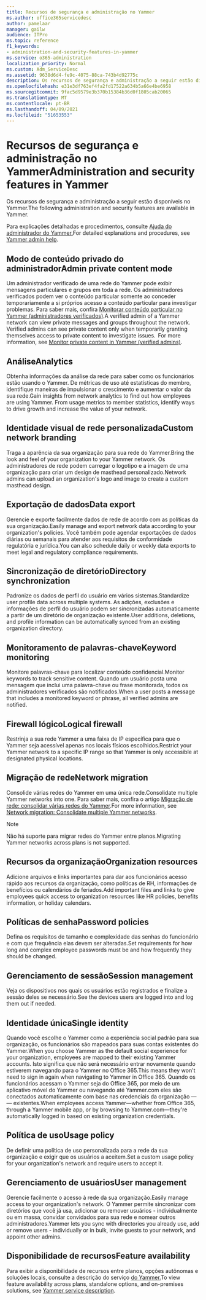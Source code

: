 ```yaml
---
title: Recursos de segurança e administração no Yammer
ms.author: office365servicedesc
author: pamelaar
manager: gailw
audience: ITPro
ms.topic: reference
f1_keywords:
- administration-and-security-features-in-yammer
ms.service: o365-administration
localization_priority: Normal
ms.custom: Adm_ServiceDesc
ms.assetid: 9638d6d4-fe9c-4075-88ca-743b4d92775c
description: Os recursos de segurança e administração a seguir estão disponíveis no Yammer.
ms.openlocfilehash: e31e3df763ef4fa2fd17522a634b5a66e4be6958
ms.sourcegitcommit: 9fac5d9579e3b370b15384b36d0f1805cab20065
ms.translationtype: MT
ms.contentlocale: pt-BR
ms.lasthandoff: 04/09/2021
ms.locfileid: "51653553"
---
```

# <a name="administration-and-security-features-in-yammer"></a><span data-ttu-id="e1915-103">Recursos de segurança e administração no Yammer</span><span class="sxs-lookup"><span data-stu-id="e1915-103">Administration and security features in Yammer</span></span>

<span data-ttu-id="e1915-104">Os recursos de segurança e administração a seguir estão disponíveis no Yammer.</span><span class="sxs-lookup"><span data-stu-id="e1915-104">The following administration and security features are available in Yammer.</span></span>
  
<span data-ttu-id="e1915-105">Para explicações detalhadas e procedimentos, consulte [Ajuda do administrador do Yammer.](/yammer/)</span><span class="sxs-lookup"><span data-stu-id="e1915-105">For detailed explanations and procedures, see [Yammer admin help](/yammer/).</span></span>

## <a name="admin-private-content-mode"></a><span data-ttu-id="e1915-106">Modo de conteúdo privado do administrador</span><span class="sxs-lookup"><span data-stu-id="e1915-106">Admin private content mode</span></span>

<span data-ttu-id="e1915-p101">Um administrador verificado de uma rede do Yammer pode exibir mensagens particulares e grupos em toda a rede. Os administradores verificados podem ver o conteúdo particular somente ao conceder temporariamente a si próprios acesso a conteúdo particular para investigar problemas. Para saber mais, confira [Monitorar conteúdo particular no Yammer (administradores verificados)](/yammer/manage-security-and-compliance/monitor-private-content).</span><span class="sxs-lookup"><span data-stu-id="e1915-p101">A verified admin of a Yammer network can view private messages and groups throughout the network.  Verified admins can see private content only when temporarily granting themselves access to private content to investigate issues.  For more information, see [Monitor private content in Yammer (verified admins)](/yammer/manage-security-and-compliance/monitor-private-content).</span></span>

## <a name="analytics"></a><span data-ttu-id="e1915-110">Análise</span><span class="sxs-lookup"><span data-stu-id="e1915-110">Analytics</span></span>

<span data-ttu-id="e1915-p102">Obtenha informações da análise da rede para saber como os funcionários estão usando o Yammer. De métricas de uso até estatísticas do membro, identifique maneiras de impulsionar o crescimento e aumentar o valor da sua rede.</span><span class="sxs-lookup"><span data-stu-id="e1915-p102">Gain insights from network analytics to find out how employees are using Yammer. From usage metrics to member statistics, identify ways to drive growth and increase the value of your network.</span></span>

## <a name="custom-network-branding"></a><span data-ttu-id="e1915-113">Identidade visual de rede personalizada</span><span class="sxs-lookup"><span data-stu-id="e1915-113">Custom network branding</span></span>

<span data-ttu-id="e1915-114">Traga a aparência da sua organização para sua rede do Yammer.</span><span class="sxs-lookup"><span data-stu-id="e1915-114">Bring the look and feel of your organization to your Yammer network.</span></span> <span data-ttu-id="e1915-115">Os administradores de rede podem carregar o logotipo e a imagem de uma organização para criar um design de masthead personalizado.</span><span class="sxs-lookup"><span data-stu-id="e1915-115">Network admins can upload an organization's logo and image to create a custom masthead design.</span></span>

## <a name="data-export"></a><span data-ttu-id="e1915-116">Exportação de dados</span><span class="sxs-lookup"><span data-stu-id="e1915-116">Data export</span></span>

<span data-ttu-id="e1915-117">Gerencie e exporte facilmente dados de rede de acordo com as políticas da sua organização.</span><span class="sxs-lookup"><span data-stu-id="e1915-117">Easily manage and export network data according to your organization's policies.</span></span> <span data-ttu-id="e1915-118">Você também pode agendar exportações de dados diárias ou semanais para atender aos requisitos de conformidade regulatória e jurídica.</span><span class="sxs-lookup"><span data-stu-id="e1915-118">You can also schedule daily or weekly data exports to meet legal and regulatory compliance requirements.</span></span>
  
## <a name="directory-synchronization"></a><span data-ttu-id="e1915-119">Sincronização de diretório</span><span class="sxs-lookup"><span data-stu-id="e1915-119">Directory synchronization</span></span>

<span data-ttu-id="e1915-120">Padronize os dados de perfil do usuário em vários sistemas.</span><span class="sxs-lookup"><span data-stu-id="e1915-120">Standardize user profile data across multiple systems.</span></span> <span data-ttu-id="e1915-121">As adições, exclusões e informações de perfil do usuário podem ser sincronizadas automaticamente a partir de um diretório de organização existente.</span><span class="sxs-lookup"><span data-stu-id="e1915-121">User additions, deletions, and profile information can be automatically synced from an existing organization directory.</span></span>

## <a name="keyword-monitoring"></a><span data-ttu-id="e1915-122">Monitoramento de palavras-chave</span><span class="sxs-lookup"><span data-stu-id="e1915-122">Keyword monitoring</span></span>

<span data-ttu-id="e1915-123">Monitore palavras-chave para localizar conteúdo confidencial.</span><span class="sxs-lookup"><span data-stu-id="e1915-123">Monitor keywords to track sensitive content.</span></span> <span data-ttu-id="e1915-124">Quando um usuário posta uma mensagem que inclui uma palavra-chave ou frase monitorada, todos os administradores verificados são notificados.</span><span class="sxs-lookup"><span data-stu-id="e1915-124">When a user posts a message that includes a monitored keyword or phrase, all verified admins are notified.</span></span>

## <a name="logical-firewall"></a><span data-ttu-id="e1915-125">Firewall lógico</span><span class="sxs-lookup"><span data-stu-id="e1915-125">Logical firewall</span></span>

<span data-ttu-id="e1915-126">Restrinja a sua rede Yammer a uma faixa de IP específica para que o Yammer seja acessível apenas nos locais físicos escolhidos.</span><span class="sxs-lookup"><span data-stu-id="e1915-126">Restrict your Yammer network to a specific IP range so that Yammer is only accessible at designated physical locations.</span></span>

## <a name="network-migration"></a><span data-ttu-id="e1915-127">Migração de rede</span><span class="sxs-lookup"><span data-stu-id="e1915-127">Network migration</span></span>

<span data-ttu-id="e1915-128">Consolide várias redes do Yammer em uma única rede.</span><span class="sxs-lookup"><span data-stu-id="e1915-128">Consolidate multiple Yammer networks into one.</span></span> <span data-ttu-id="e1915-129">Para saber mais, confira o artigo [Migração de rede: consolidar várias redes do Yammer](/yammer/configure-your-yammer-network/consolidate-multiple-yammer-networks).</span><span class="sxs-lookup"><span data-stu-id="e1915-129">For more information, see [Network migration: Consolidate multiple Yammer networks](/yammer/configure-your-yammer-network/consolidate-multiple-yammer-networks).</span></span>
  
> [!NOTE]
> <span data-ttu-id="e1915-130">Não há suporte para migrar redes do Yammer entre planos.</span><span class="sxs-lookup"><span data-stu-id="e1915-130">Migrating Yammer networks across plans is not supported.</span></span> 

## <a name="organization-resources"></a><span data-ttu-id="e1915-131">Recursos da organização</span><span class="sxs-lookup"><span data-stu-id="e1915-131">Organization resources</span></span>

<span data-ttu-id="e1915-132">Adicione arquivos e links importantes para dar aos funcionários acesso rápido aos recursos da organização, como políticas de RH, informações de benefícios ou calendários de feriados.</span><span class="sxs-lookup"><span data-stu-id="e1915-132">Add important files and links to give employees quick access to organization resources like HR policies, benefits information, or holiday calendars.</span></span>
  
## <a name="password-policies"></a><span data-ttu-id="e1915-133">Políticas de senha</span><span class="sxs-lookup"><span data-stu-id="e1915-133">Password policies</span></span>

<span data-ttu-id="e1915-134">Defina os requisitos de tamanho e complexidade das senhas do funcionário e com que frequência elas devem ser alteradas.</span><span class="sxs-lookup"><span data-stu-id="e1915-134">Set requirements for how long and complex employee passwords must be and how frequently they should be changed.</span></span>
  
## <a name="session-management"></a><span data-ttu-id="e1915-135">Gerenciamento de sessão</span><span class="sxs-lookup"><span data-stu-id="e1915-135">Session management</span></span>

<span data-ttu-id="e1915-136">Veja os dispositivos nos quais os usuários estão registrados e finalize a sessão deles se necessário.</span><span class="sxs-lookup"><span data-stu-id="e1915-136">See the devices users are logged into and log them out if needed.</span></span>

## <a name="single-identity"></a><span data-ttu-id="e1915-137">Identidade única</span><span class="sxs-lookup"><span data-stu-id="e1915-137">Single identity</span></span>

<span data-ttu-id="e1915-138">Quando você escolhe o Yammer como a experiência social padrão para sua organização, os funcionários são mapeados para suas contas existentes do Yammer.</span><span class="sxs-lookup"><span data-stu-id="e1915-138">When you choose Yammer as the default social experience for your organization, employees are mapped to their existing Yammer accounts.</span></span> <span data-ttu-id="e1915-139">Isto significa que não será necessário entrar novamente quando estiverem navegando para o Yammer no Office 365.</span><span class="sxs-lookup"><span data-stu-id="e1915-139">This means they won't need to sign in again when navigating to Yammer in Office 365.</span></span> <span data-ttu-id="e1915-140">Quando os funcionários acessam o Yammer seja do Office 365, por meio de um aplicativo móvel do Yammer ou navegando até Yammer.com eles são conectados automaticamente com base nas credenciais da organização &mdash; &mdash; existentes.</span><span class="sxs-lookup"><span data-stu-id="e1915-140">When employees access Yammer&mdash;whether from Office 365, through a Yammer mobile app, or by browsing to Yammer.com&mdash;they're automatically logged in based on existing organization credentials.</span></span>

## <a name="usage-policy"></a><span data-ttu-id="e1915-141">Política de uso</span><span class="sxs-lookup"><span data-stu-id="e1915-141">Usage policy</span></span>

<span data-ttu-id="e1915-142">De definir uma política de uso personalizada para a rede da sua organização e exigir que os usuários a aceitem.</span><span class="sxs-lookup"><span data-stu-id="e1915-142">Set a custom usage policy for your organization's network and require users to accept it.</span></span>

## <a name="user-management"></a><span data-ttu-id="e1915-143">Gerenciamento de usuários</span><span class="sxs-lookup"><span data-stu-id="e1915-143">User management</span></span>

<span data-ttu-id="e1915-144">Gerencie facilmente o acesso à rede da sua organização.</span><span class="sxs-lookup"><span data-stu-id="e1915-144">Easily manage access to your organization's network.</span></span> <span data-ttu-id="e1915-145">O Yammer permite sincronizar com diretórios que você já usa, adicionar ou remover usuários - individualmente ou em massa, convidar convidados para sua rede e nomear outros administradores.</span><span class="sxs-lookup"><span data-stu-id="e1915-145">Yammer lets you sync with directories you already use, add or remove users - individually or in bulk, invite guests to your network, and appoint other admins.</span></span>

## <a name="feature-availability"></a><span data-ttu-id="e1915-146">Disponibilidade de recursos</span><span class="sxs-lookup"><span data-stu-id="e1915-146">Feature availability</span></span>

<span data-ttu-id="e1915-147">Para exibir a disponibilidade de recursos entre planos, opções autônomas e soluções locais, consulte a descrição do serviço [do Yammer.](yammer-service-description.md)</span><span class="sxs-lookup"><span data-stu-id="e1915-147">To view feature availability across plans, standalone options, and on-premises solutions, see [Yammer service description](yammer-service-description.md).</span></span>
